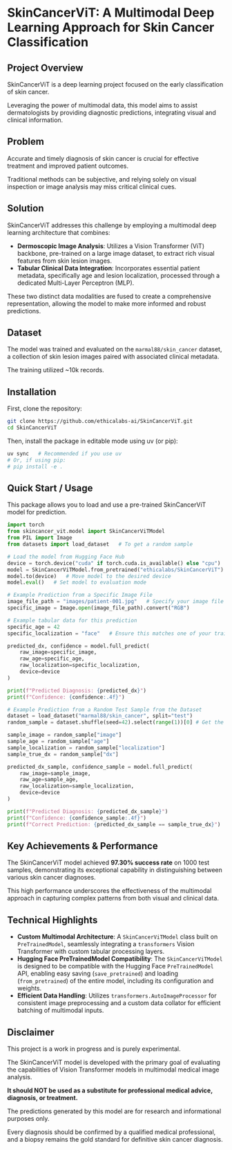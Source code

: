 # SkinCancerViT: A Multimodal Deep Learning Approach for Skin Cancer Classification

## Project Overview

SkinCancerViT is a deep learning project focused on the early classification of skin cancer.

Leveraging the power of multimodal data, this model aims to assist dermatologists by providing diagnostic predictions, integrating visual and clinical information.

## Problem

Accurate and timely diagnosis of skin cancer is crucial for effective treatment and improved patient outcomes.

Traditional methods can be subjective, and relying solely on visual inspection or image analysis may miss critical clinical cues.

## Solution

SkinCancerViT addresses this challenge by employing a multimodal deep learning architecture that combines:

- **Dermoscopic Image Analysis**: Utilizes a Vision Transformer (ViT) backbone, pre-trained on a large image dataset, to extract rich visual features from skin lesion images.
- **Tabular Clinical Data Integration**: Incorporates essential patient metadata, specifically age and lesion localization, processed through a dedicated Multi-Layer Perceptron (MLP).

These two distinct data modalities are fused to create a comprehensive representation, allowing the model to make more informed and robust predictions.

## Dataset

The model was trained and evaluated on the `marmal88/skin_cancer` dataset, a collection of skin lesion images paired with associated clinical metadata.

The training utilized ~10k records.

## Installation

First, clone the repository:

```bash
git clone https://github.com/ethicalabs-ai/SkinCancerViT.git
cd SkinCancerViT
```

Then, install the package in editable mode using uv (or pip):

```bash
uv sync   # Recommended if you use uv
# Or, if using pip:
# pip install -e .
```

## Quick Start / Usage

This package allows you to load and use a pre-trained SkinCancerViT model for prediction.

```python
import torch
from skincancer_vit.model import SkinCancerViTModel
from PIL import Image
from datasets import load_dataset   # To get a random sample

# Load the model from Hugging Face Hub
device = torch.device("cuda" if torch.cuda.is_available() else "cpu")
model = SkinCancerViTModel.from_pretrained("ethicalabs/SkinCancerViT")
model.to(device)   # Move model to the desired device
model.eval()   # Set model to evaluation mode

# Example Prediction from a Specific Image File
image_file_path = "images/patient-001.jpg"   # Specify your image file path here
specific_image = Image.open(image_file_path).convert("RGB")

# Example tabular data for this prediction
specific_age = 42
specific_localization = "face"   # Ensure this matches one of your trained localization categories

predicted_dx, confidence = model.full_predict(
    raw_image=specific_image,
    raw_age=specific_age,
    raw_localization=specific_localization,
    device=device
)

print(f"Predicted Diagnosis: {predicted_dx}")
print(f"Confidence: {confidence:.4f}")

# Example Prediction from a Random Test Sample from the Dataset
dataset = load_dataset("marmal88/skin_cancer", split="test")
random_sample = dataset.shuffle(seed=42).select(range(1))[0] # Get the first shuffled sample

sample_image = random_sample["image"]
sample_age = random_sample["age"]
sample_localization = random_sample["localization"]
sample_true_dx = random_sample["dx"]

predicted_dx_sample, confidence_sample = model.full_predict(
    raw_image=sample_image,
    raw_age=sample_age,
    raw_localization=sample_localization,
    device=device
)

print(f"Predicted Diagnosis: {predicted_dx_sample}")
print(f"Confidence: {confidence_sample:.4f}")
print(f"Correct Prediction: {predicted_dx_sample == sample_true_dx}")
```

## Key Achievements & Performance

The SkinCancerViT model achieved **97.30% success rate** on 1000 test samples, demonstrating its exceptional capability in distinguishing between various skin cancer diagnoses.

This high performance underscores the effectiveness of the multimodal approach in capturing complex patterns from both visual and clinical data.

## Technical Highlights

- **Custom Multimodal Architecture**: A `SkinCancerViTModel` class built on `PreTrainedModel`, seamlessly integrating a `transformers` Vision Transformer with custom tabular processing layers.
- **Hugging Face PreTrainedModel Compatibility**: The `SkinCancerViTModel` is designed to be compatible with the Hugging Face `PreTrainedModel` API, enabling easy saving (`save_pretrained`) and loading (`from_pretrained`) of the entire model, including its configuration and weights.
- **Efficient Data Handling**: Utilizes `transformers.AutoImageProcessor` for consistent image preprocessing and a custom data collator for efficient batching of multimodal inputs.

## Disclaimer

This project is a work in progress and is purely experimental.

The SkinCancerViT model is developed with the primary goal of evaluating the capabilities of Vision Transformer models in multimodal medical image analysis.

**It should NOT be used as a substitute for professional medical advice, diagnosis, or treatment.**

The predictions generated by this model are for research and informational purposes only.

Every diagnosis should be confirmed by a qualified medical professional, and a biopsy remains the gold standard for definitive skin cancer diagnosis.